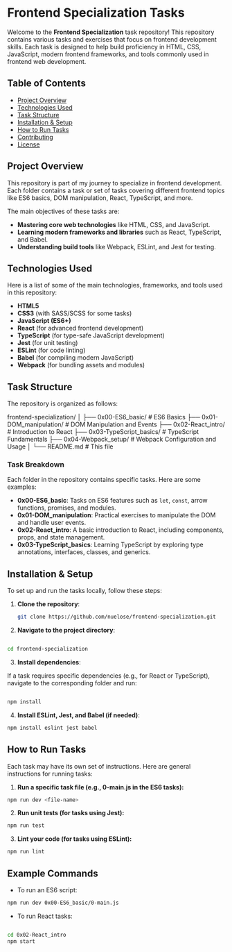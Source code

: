 # Frontend Specialization Tasks

Welcome to the **Frontend Specialization** task repository! This repository contains various tasks and exercises that focus on frontend development skills. Each task is designed to help build proficiency in HTML, CSS, JavaScript, modern frontend frameworks, and tools commonly used in frontend web development.

## Table of Contents

- [Project Overview](#project-overview)
- [Technologies Used](#technologies-used)
- [Task Structure](#task-structure)
- [Installation & Setup](#installation--setup)
- [How to Run Tasks](#how-to-run-tasks)
- [Contributing](#contributing)
- [License](#license)

## Project Overview

This repository is part of my journey to specialize in frontend development. Each folder contains a task or set of tasks covering different frontend topics like ES6 basics, DOM manipulation, React, TypeScript, and more.

The main objectives of these tasks are:

- **Mastering core web technologies** like HTML, CSS, and JavaScript.
- **Learning modern frameworks and libraries** such as React, TypeScript, and Babel.
- **Understanding build tools** like Webpack, ESLint, and Jest for testing.

## Technologies Used

Here is a list of some of the main technologies, frameworks, and tools used in this repository:

- **HTML5**
- **CSS3** (with SASS/SCSS for some tasks)
- **JavaScript (ES6+)**
- **React** (for advanced frontend development)
- **TypeScript** (for type-safe JavaScript development)
- **Jest** (for unit testing)
- **ESLint** (for code linting)
- **Babel** (for compiling modern JavaScript)
- **Webpack** (for bundling assets and modules)

## Task Structure

The repository is organized as follows:

frontend-specialization/ │ ├── 0x00-ES6_basic/ # ES6 Basics ├── 0x01-DOM_manipulation/ # DOM Manipulation and Events ├── 0x02-React_intro/ # Introduction to React ├── 0x03-TypeScript_basics/ # TypeScript Fundamentals ├── 0x04-Webpack_setup/ # Webpack Configuration and Usage │ └── README.md # This file

### Task Breakdown

Each folder in the repository contains specific tasks. Here are some examples:

- **0x00-ES6_basic**: Tasks on ES6 features such as `let`, `const`, arrow functions, promises, and modules.
- **0x01-DOM_manipulation**: Practical exercises to manipulate the DOM and handle user events.
- **0x02-React_intro**: A basic introduction to React, including components, props, and state management.
- **0x03-TypeScript_basics**: Learning TypeScript by exploring type annotations, interfaces, classes, and generics.

## Installation & Setup

To set up and run the tasks locally, follow these steps:

1. **Clone the repository**:

   ```bash
   git clone https://github.com/nuelose/frontend-specialization.git
   ```

2. **Navigate to the project directory**:

```bash

cd frontend-specialization
```

3. **Install dependencies**:

If a task requires specific dependencies (e.g., for React or TypeScript), navigate to the corresponding folder and run:

```bash

npm install
```

4. **Install ESLint, Jest, and Babel (if needed)**:

```bash
npm install eslint jest babel
```

## How to Run Tasks

Each task may have its own set of instructions. Here are general instructions for running tasks:

1. **Run a specific task file (e.g., 0-main.js in the ES6 tasks):**

```bash
npm run dev <file-name>
```

2. **Run unit tests (for tasks using Jest):**

```bash
npm run test
```

3. **Lint your code (for tasks using ESLint):**

```bash
npm run lint
```

## Example Commands

- To run an ES6 script:

```bash
npm run dev 0x00-ES6_basic/0-main.js
```

- To run React tasks:

```bash

cd 0x02-React_intro
npm start
```
